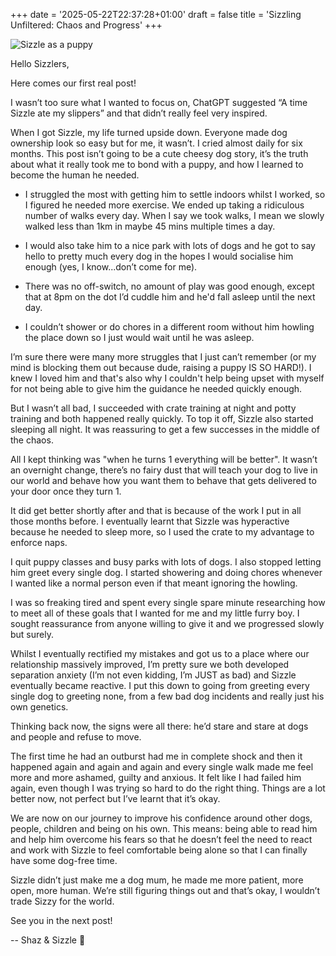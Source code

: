+++
date = '2025-05-22T22:37:28+01:00'
draft = false
title = 'Sizzling Unfiltered: Chaos and Progress'
+++

![Sizzle as a puppy](/images/sizzle01.png)

Hello Sizzlers, 

Here comes our first real post! 

I wasn’t too sure what I wanted to focus on, ChatGPT suggested “A time Sizzle ate my slippers” and that didn’t really feel very inspired. 

When I got Sizzle, my life turned upside down. Everyone made dog ownership look so easy but for me, it wasn’t. I cried almost daily for six months. This post isn’t going to be a cute cheesy dog story, it’s the truth about what it really took me to bond with a puppy, and how I learned to become the human he needed.

- I struggled the most with getting him to settle indoors whilst I worked, so I figured he needed more exercise. We ended up taking a ridiculous number of walks every day. When I say we took walks, I mean we slowly walked less than 1km in maybe 45 mins multiple times a day.  

- I would also take him to a nice park with lots of dogs and he got to say hello to pretty much every dog in the hopes I would socialise him enough (yes, I know...don’t come for me).


- There was no off-switch, no amount of play was good enough, except that at 8pm on the dot I’d cuddle him and he'd fall asleep until the next day. 

- I couldn’t shower or do chores in a different room without him howling the place down so I just would wait until he was asleep. 

I’m sure there were many more struggles that I just can’t remember (or my mind is blocking them out because dude, raising a puppy IS SO HARD!). I knew I loved him and that's also why I couldn't help being upset with myself for not being able to give him the guidance he needed quickly enough.

But I wasn’t all bad, I succeeded with crate training at night and potty training and both happened really quickly. To top it off, Sizzle also started sleeping all night. It was reassuring to get a few successes in the middle of the chaos.

All I kept thinking was "when he turns 1 everything will be better". It wasn’t an overnight change, there’s no fairy dust that will teach your dog to live in our world and behave how you want them to behave that gets delivered to your door once they turn 1. 

It did get better shortly after and that is because of the work I put in all those months before. I eventually learnt that Sizzle was hyperactive because he needed to sleep more, so I used the crate to my advantage to enforce naps. 

I quit puppy classes and busy parks with lots of dogs. I also stopped letting him greet every single dog. I started showering and doing chores whenever I wanted like a normal person even if that meant ignoring the howling. 

I was so freaking tired and spent every single spare minute researching how to meet all of these goals that I wanted for me and my little furry boy. I sought reassurance from anyone willing to give it and we progressed slowly but surely.

Whilst I eventually rectified my mistakes and got us to a place where our relationship massively improved, I’m pretty sure we both developed separation anxiety (I’m not even kidding, I’m JUST as bad) and Sizzle eventually became reactive. I put this down to going from greeting every single dog to greeting none, from a few bad dog incidents and really just his own genetics. 

Thinking back now, the signs were all there: he’d stare and stare at dogs and people and refuse to move. 

The first time he had an outburst had me in complete shock and then it happened again and again and again and every single walk made me feel more and more ashamed, guilty and anxious. It felt like I had failed him again, even though I was trying so hard to do the right thing. Things are a lot better now, not perfect but I’ve learnt that it’s okay.

We are now on our journey to improve his confidence around other dogs, people, children and being on his own. This means: being able to read him and help him overcome his fears so that he doesn’t feel the need to react and work with Sizzle to feel comfortable being alone so that I can finally have some dog-free time. 

Sizzle didn’t just make me a dog mum, he made me more patient, more open, more human. We’re still figuring things out and that’s okay, I wouldn’t trade Sizzy for the world.

See you in the next post!

-- Shaz & Sizzle 🐶


